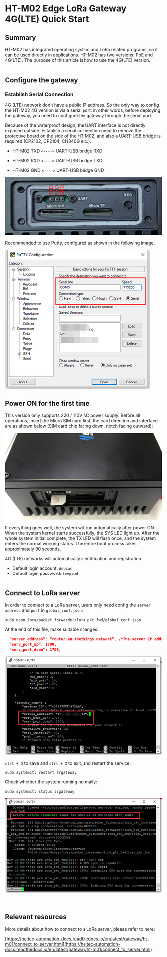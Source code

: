 # HT-M02 Edge LoRa Gateway 4G(LTE) Quick Start

## Summary

HT-M02 has integrated operating system and LoRa related programs, so it can be used directly in applications. HT-M02 has two versions: PoE and 4G(LTE). The purpose of this article is how to use the 4G(LTE) version.

``` Note:: Before powering up for the first time, make sure the antenna is properly installed in the appropriate location. The standard antenna itself is not water-discharged. If it is necessary to use it outdoors for a long time, it is recommended to use a plastic film to properly block the antenna part.

```

## Configure the gateway

### Establish Serial Connection

4G (LTE) network don't have a public IP address. So the only way to config the HT-M02 4G version is via a serial port. in other words, before deploying the gateway, you need to configure the gateway through the serial port.

Because of the waterproof design, the UART interface is not directly exposed outside. Establish a serial connection need to remove the protective board on the side of the HT-M02, and also a UART-USB bridge is required (CP2102, CP2104, CH340G etc.).

- HT-M02 TXD `<---->` UART-USB bridge RXD

- HT-M02 RXD `<---->` UART-USB bridge TXD

- HT-M02 GND `<---->` UART-USB bridge GND

![](img/quick_start_poe/06.png)

Recommended to use [Putty,](https://putty.org/) configured as shown in the following image. 

![](img/quick_start_poe/07.png)

## Power ON for the first time

This version only supports 220 / 110V AC power supply. Before all operations, insert the Micro SIM card first, the card direction and interface are as shown below (SIM card chip facing down, notch facing outward):

![](img/quick_start_4g/01.png)

If everything goes well, the system will run automatically after power ON. When the system kernel starts successfully, the SYS LED light up. After the whole system initial complete, the TX LED will flash once, and the system enters the normal working status. The entire boot process takes approximately 90 seconds.

4G (LTE) networks will automatically identification and registration.

- Default login account: `debian`
- Default login password: `temppwd`

``` Tp:: Many system logs printed on the putty terminal. Once the system is started, it can be logged in at any time.

```

## Connect to LoRa server

In order to connect to a LoRa server, users only need config the `server address` and `port` in `global_conf.json`:

```shell
sudo nano lora/packet_forwarder/lora_pkt_fwd/global_conf.json
```

At the end of this file, make suitable changes:

```json
  “server_address”: “router.eu.thethings.network”, /*The server IP address or domain*/
  “serv_port_up”: 1700,
  “serv_port_down”: 1700,
```

![](img/quick_start_4g/02.png)

`ctrl + O` to save and `ctrl + X` to exit, and restart the service:

```shell
sudo systemctl restart lrgateway
```

Check whether the system running normally:

```shell
sudo systemctl status lrgateway
```

![](img/quick_start_4g/03.png)

&nbsp;

## Relevant resources

More details about how to connect to a LoRa server, please refer to here:

[https://heltec-automation-docs.readthedocs.io/en/latest/gateway/ht-m01/connect_to_server.html](https://heltec-automation-docs.readthedocs.io/en/latest/gateway/ht-m01/connect_to_server.html)